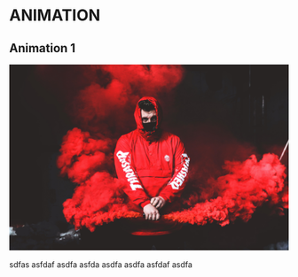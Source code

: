 # ANIMATION
## **Animation 1**
![](animation%201/2.jpg)

sdfas
asfdaf
asdfa
asfda
asdfa
asdfa
asfdaf
asdfa
